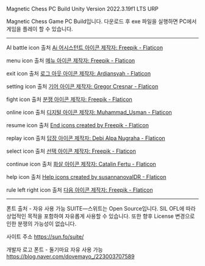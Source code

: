 Magnetic Chess PC Build
Unity Version 2022.3.19f1 LTS URP

Magnetic Chess Game PC Build입니다. 다운로드 후 exe 파일을 실행하면 PC에서 게임을 플레이 할 수 있습니다.

---------------------------------------------------------------------------------------------------------------------------
AI battle icon 출처
<a href="https://www.flaticon.com/kr/free-icons/ai-" title="ai 어시스턴트 아이콘">Ai 어시스턴트 아이콘 제작자: Freepik - Flaticon</a>

menu icon 출처
<a href="https://www.flaticon.com/kr/free-icons/" title="메뉴 아이콘">메뉴 아이콘 제작자: Freepik - Flaticon</a>

exit icon 출처
<a href="https://www.flaticon.com/kr/free-icons/-" title="로그 아웃 아이콘">로그 아웃 아이콘 제작자: Ardiansyah - Flaticon</a>

setting icon 출처
<a href="https://www.flaticon.com/kr/free-icons/" title="기어 아이콘">기어 아이콘 제작자: Gregor Cresnar - Flaticon</a>

fight icon 출처
<a href="https://www.flaticon.com/kr/free-icons/" title="분쟁 아이콘">분쟁 아이콘 제작자: Freepik - Flaticon</a>

online icon 출처
<a href="https://www.flaticon.com/kr/free-icons/" title="디지털 아이콘">디지털 아이콘 제작자: Muhammad_Usman - Flaticon</a>

resume icon 출처
<a href="https://www.flaticon.com/free-icons/end" title="end icons">End icons created by Freepik - Flaticon</a>


replay icon 출처
<a href="https://www.flaticon.com/kr/free-icons/" title="답장 아이콘">답장 아이콘 제작자: Debi Alpa Nugraha - Flaticon</a>


select icon 출처
<a href="https://www.flaticon.com/kr/free-icons/" title="선택 아이콘">선택 아이콘 제작자: Freepik - Flaticon</a>

continue icon 출처
<a href="https://www.flaticon.com/kr/free-icons/" title="화살 아이콘">화살 아이콘 제작자: Catalin Fertu - Flaticon</a>

help icon 출처
<a href="https://www.flaticon.com/free-icons/help" title="help icons">Help icons created by susannanovaIDR - Flaticon</a>

rule left right icon 출처
<a href="https://www.flaticon.com/kr/free-icons/" title="다음 아이콘">다음 아이콘 제작자: Freepik - Flaticon</a>

--------------------------------------------------------
폰트 출처 - 자유 사용 가능
SUITE―스위트는 Open Source입니다. SIL OFL에 따라 상업적인 목적을 포함하여 자유롭게 사용할 수 있습니다.
또한 향후 License 변경으로 인한 분쟁의 가능성이 없습니다.

사이트 주소
https://sun.fo/suite/

개발자 로고 폰트 - 둘기마요
자유 사용 가능
https://blog.naver.com/dovemayo_/223003707589
